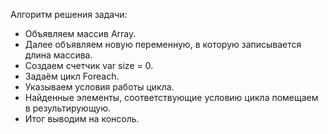 Алгоритм решения задачи:
* Объявляем массив Array.
* Далее объявляем новую переменную, в которую записывается длина массива. 
* Создаем счетчик var size = 0. 
* Задаём цикл Foreach. 
* Указываем условия работы цикла. 
* Найденные элементы, соответствующие условию цикла помещаем в результирующую. 
* Итог выводим на консоль.
